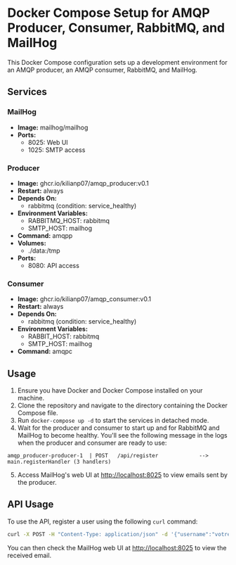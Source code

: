 # Docker Compose Setup for AMQP Producer, Consumer, RabbitMQ, and MailHog

This Docker Compose configuration sets up a development environment for an AMQP producer, an AMQP consumer, RabbitMQ, and MailHog.
## Services
### MailHog
- **Image:** mailhog/mailhog
- **Ports:**
  - 8025: Web UI
  - 1025: SMTP access

### Producer
- **Image:** ghcr.io/kilianp07/amqp_producer:v0.1
- **Restart:** always
- **Depends On:**
  - rabbitmq (condition: service_healthy)
- **Environment Variables:**
  - RABBITMQ_HOST: rabbitmq
  - SMTP_HOST: mailhog
- **Command:** amqpp
- **Volumes:**
  - ./data:/tmp
- **Ports:**
  - 8080: API access

### Consumer
- **Image:** ghcr.io/kilianp07/amqp_consumer:v0.1
- **Restart:** always
- **Depends On:**
  - rabbitmq (condition: service_healthy)
- **Environment Variables:**
  - RABBIT_HOST: rabbitmq
  - SMTP_HOST: mailhog
- **Command:** amqpc

## Usage

1. Ensure you have Docker and Docker Compose installed on your machine.
2. Clone the repository and navigate to the directory containing the Docker Compose file.
3. Run `docker-compose up -d` to start the services in detached mode.
4. Wait for the producer and consumer to start up and for RabbitMQ and MailHog to become healthy. You'll see the following message in the logs when the producer and consumer are ready to use:
```
amqp_producer-producer-1  | POST   /api/register             --> main.registerHandler (3 handlers)
```
5. Access MailHog's web UI at [http://localhost:8025](http://localhost:8025) to view emails sent by the producer.

## API Usage

To use the API, register a user using the following `curl` command:

```bash
curl -X POST -H "Content-Type: application/json" -d '{"username":"votre_utilisateur", "password":"votre_mot_de_passe", "mail":"mail@mail.com"}' http://localhost:8080/api/register
```

You can then check the MailHog web UI at [http://localhost:8025](http://localhost:8025) to view the received email.